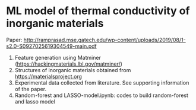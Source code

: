 # ML model of thermal conductivity of inorganic materials

Paper: http://ramprasad.mse.gatech.edu/wp-content/uploads/2019/08/1-s2.0-S0927025619304549-main.pdf

1. Feature generation using Matminer (https://hackingmaterials.lbl.gov/matminer/)
2. Structures of inorganic materials obtained from https://materialsproject.org
3. Experimental data collected from literature. See supporting information of the paper. 
4. Random-forest and LASSO-model.ipynb: codes to build random-forest and lasso model
